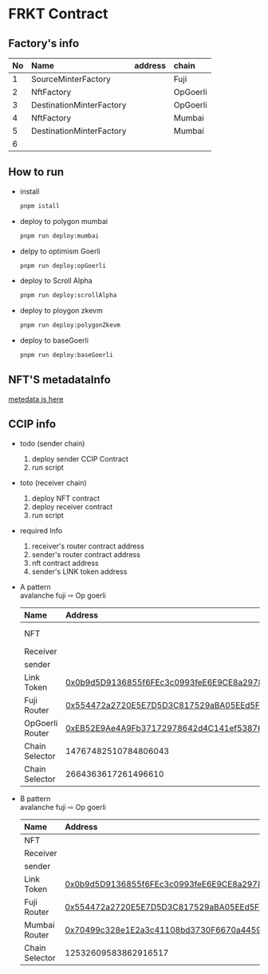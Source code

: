 # FRKT Contract

## Factory's info

| No  | Name                     | address | chain    |
| :-- | :----------------------- | :------ | :------- |
| 1   | SourceMinterFactory      |         | Fuji     |
| 2   | NftFactory               |         | OpGoerli |
| 3   | DestinationMinterFactory |         | OpGoerli |
| 4   | NftFactory               |         | Mumbai   |
| 5   | DestinationMinterFactory |         | Mumbai   |
| 6   |                          |         |          |

## How to run

- install

  ```bash
  pnpm istall
  ```

- deploy to polygon mumbai

  ```bash
  pnpm run deploy:mumbai
  ```

- delpy to optimism Goerli

  ```bash
  pnpm run deploy:opGoerli
  ```

- deploy to Scroll Alpha

  ```bash
  pnpm run deploy:scrollAlpha
  ```

- deploy to ploygon zkevm

  ```bash
  pnpm run deploy:polygonZkevm
  ```

- deploy to baseGoerli

  ```bash
  pnpm run deploy:baseGoerli
  ```

## NFT'S metadataInfo

[metedata is here](https://ipfs.io/ipfs/bafkreia34hl3lhr2z6n577miz3ibhb2sximvmv2gufxgrslu4q3jj2zkri)

## CCIP info

- todo (sender chain)

  1. deploy sender CCIP Contract
  2. run script

- toto (receiver chain)

  1. deploy NFT contract
  2. deploy receiver contract
  3. run script

- required Info

  1. receiver's router contract address
  2. sender's router contract address
  3. nft contract address
  4. sender's LINK token address

- A pattern  
  avalanche fuji ⇨ Op goerli

  | Name            | Address                                                                                                                               | Chain     |
  | :-------------- | :------------------------------------------------------------------------------------------------------------------------------------ | :-------- |
  | NFT             | []()                                                                                                                                  | Op Goerli |
  | Receiver        | []()                                                                                                                                  | OpGoerli  |
  | sender          | []()                                                                                                                                  | Fuji      |
  | Link Token      | [0x0b9d5D9136855f6FEc3c0993feE6E9CE8a297846](https://testnet.snowtrace.io/address/0x0b9d5D9136855f6FEc3c0993feE6E9CE8a297846)         | Fuji      |
  | Fuji Router     | [0x554472a2720E5E7D5D3C817529aBA05EEd5F82D8](https://testnet.snowtrace.io/address/0x554472a2720E5E7D5D3C817529aBA05EEd5F82D8)         | Fuji      |
  | OpGoerli Router | [0xEB52E9Ae4A9Fb37172978642d4C141ef53876f26](https://goerli-optimism.etherscan.io/address/0xEB52E9Ae4A9Fb37172978642d4C141ef53876f26) | OpGoerli  |
  | Chain Selector  | 14767482510784806043                                                                                                                  | fuji      |
  | Chain Selector  | 2664363617261496610                                                                                                                   | Op Goerli |

- B pattern  
  avalanche fuji ⇨ Op goerli

  | Name           | Address                                                                                                                         | Chain  |
  | :------------- | :------------------------------------------------------------------------------------------------------------------------------ | :----- |
  | NFT            | []()                                                                                                                            |        |
  | Receiver       | []()                                                                                                                            |        |
  | sender         | []()                                                                                                                            | Fuji   |
  | Link Token     | [0x0b9d5D9136855f6FEc3c0993feE6E9CE8a297846](https://testnet.snowtrace.io/address/0x0b9d5D9136855f6FEc3c0993feE6E9CE8a297846)   | Fuji   |
  | Fuji Router    | [0x554472a2720E5E7D5D3C817529aBA05EEd5F82D8](https://testnet.snowtrace.io/address/0x554472a2720E5E7D5D3C817529aBA05EEd5F82D8)   | Fuji   |
  | Mumbai Router  | [0x70499c328e1E2a3c41108bd3730F6670a44595D1](https://mumbai.polygonscan.com/address/0x70499c328e1E2a3c41108bd3730F6670a44595D1) | Mumbai |
  | Chain Selector | 12532609583862916517                                                                                                            | mumbai |
